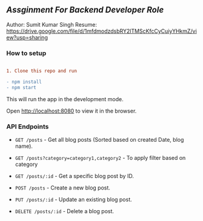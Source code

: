 ##  _Assginment For Backend Developer Role_

  Author: Sumit Kumar Singh
  Resume: https://drive.google.com/file/d/1mfdmodzdsbRY2lTMScKfcCyCuiyYHkmZ/view?usp=sharing

### How to setup

``` diff

1. Clone this repo and run

- npm install
- npm start

```
This will run the app in the development mode.

Open [http://localhost:8080](http://localhost:8080) to view it in the browser.

### API Endpoints

 - `GET /posts` - Get all blog posts (Sorted based on created Date, blog name).
 - `GET /posts?category=category1,category2` - To apply filter based on category

-  `GET /posts/:id` - Get a specific blog post by ID.

-  `POST /posts` - Create a new blog post.

-  `PUT /posts/:id` - Update an existing blog post.

-  `DELETE /posts/:id` - Delete a blog post.